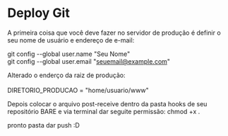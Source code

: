 # Deploy Git

A primeira coisa que você deve fazer no servidor de produção é definir o seu nome de usuário e endereço de e-mail:

git config --global user.name "Seu Nome" <br />
git config --global user.email "seuemail@example.com"
<br />	

Alterado o enderço da raiz de produção:<br />	
DIRETORIO_PRODUCAO = "home/usuario/www"
<br />

Depois colocar o arquivo post-receive dentro da pasta hooks de seu repositório BARE e via terminal dar seguite permissão:
chmod +x .

pronto pasta dar push :D 
